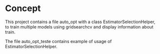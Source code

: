 # Concept

This project contains a file auto_opt with a class EstimatorSelectionHelper, to train multiple models using gridsearchcv and display information about train. <br>

The file auto_opt_teste contains example of usage of EstimatorSelectionHelper.